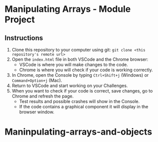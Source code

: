 # Manipulating Arrays - Module Project

## Instructions

1. Clone this repository to your computer using git: `git clone <this repository's remote url>`
2. Open the `index.html` file in both VSCode and the Chrome browser:
    - VSCode is where you will make changes to the code.
    - Chrome is where you will check if your code is working correctly.
3. In Chrome, open the Console by typing `Ctrl+Shift+j` (Windows) or `Command+Option+j` (Mac).
4. Return to VSCode and start working on your Challenges.
5. When you want to check if your code is correct, save changes, go to Chrome and refresh the page.
    - Test results and possible crashes will show in the Console.
    - If the code contains a graphical component it will display in the browser window.
# Maninpulating-arrays-and-objects
